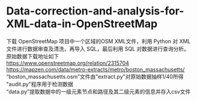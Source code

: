 # Data-correction-and-analysis-for-XML-data-in-OpenStreetMap
下载 OpenStreetMap 项目中一个区域的OSM XML文件，利用 Python 对 XML 文件进行数据审查及清洗，再导入 SQL，最后利用 SQL 对数据进行查询分析。
原始数据下载地址如下  
https://www.openstreetmap.org/relation/2315704   
https://mapzen.com/data/metro-extracts/metro/boston_massachusetts/   
“boston_massachusetts.osm”文件由"extract.py"对原始数据抽样1/40所得  
"audit.py"程序用于检测数据   
“data.py”提取数据中的一级元素节点和路径及其二级元素的信息并存入csv文件 

